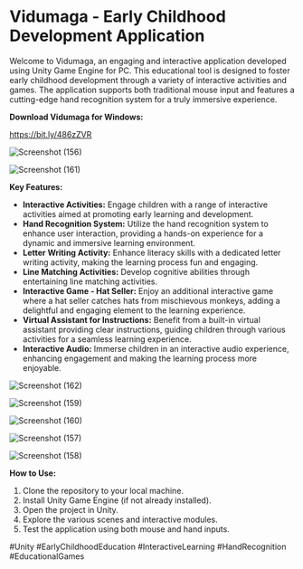 # Vidumaga - Early Childhood Development Application

Welcome to Vidumaga, an engaging and interactive application developed using Unity Game Engine for PC. This educational tool is designed to foster early childhood development through a variety of interactive activities and games. The application supports both traditional mouse input and features a cutting-edge hand recognition system for a truly immersive experience.


**Download Vidumaga for Windows:**    

https://bit.ly/486zZVR




![Screenshot (156)](https://github.com/Aksal00/Vidumaga---Interactive-Learning-Application-HCI/assets/110421821/c356e6ee-d79b-494d-94c7-9256bf702d21)

![Screenshot (161)](https://github.com/Aksal00/Vidumaga---Interactive-Learning-Application-HCI/assets/110421821/dde3933c-ddd3-4ccf-b3ca-0ce67beead79)

**Key Features:**
- **Interactive Activities:** Engage children with a range of interactive activities aimed at promoting early learning and development.
- **Hand Recognition System:** Utilize the hand recognition system to enhance user interaction, providing a hands-on experience for a dynamic and immersive learning environment.
- **Letter Writing Activity:** Enhance literacy skills with a dedicated letter writing activity, making the learning process fun and engaging.
- **Line Matching Activities:** Develop cognitive abilities through entertaining line matching activities.
- **Interactive Game - Hat Seller:** Enjoy an additional interactive game where a hat seller catches hats from mischievous monkeys, adding a delightful and engaging element to the learning experience.
- **Virtual Assistant for Instructions:** Benefit from a built-in virtual assistant providing clear instructions, guiding children through various activities for a seamless learning experience.
- **Interactive Audio:** Immerse children in an interactive audio experience, enhancing engagement and making the learning process more enjoyable.

![Screenshot (162)](https://github.com/Aksal00/Vidumaga---Interactive-Learning-Application-HCI/assets/110421821/09595b1f-67ee-4efc-9f5e-d9fc4e886c1d)

![Screenshot (159)](https://github.com/Aksal00/Vidumaga---Interactive-Learning-Application-HCI/assets/110421821/f8b908f8-26f7-4682-8d38-04fc99d41754)

![Screenshot (160)](https://github.com/Aksal00/Vidumaga---Interactive-Learning-Application-HCI/assets/110421821/629f4d26-21c3-408e-b103-91ceb2034274)

![Screenshot (157)](https://github.com/Aksal00/Vidumaga---Interactive-Learning-Application-HCI/assets/110421821/b87a4f39-5bd0-4d25-8c23-e210ee0b8812)

![Screenshot (158)](https://github.com/Aksal00/Vidumaga---Interactive-Learning-Application-HCI/assets/110421821/1a8608b1-b79e-4631-9cbe-095308b1eac0)


**How to Use:**
1. Clone the repository to your local machine.
2. Install Unity Game Engine (if not already installed).
3. Open the project in Unity.
4. Explore the various scenes and interactive modules.
5. Test the application using both mouse and hand inputs.

#Unity #EarlyChildhoodEducation #InteractiveLearning #HandRecognition #EducationalGames
